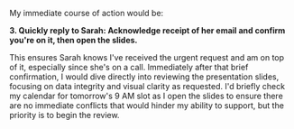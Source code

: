 
My immediate course of action would be:

**3. Quickly reply to Sarah: Acknowledge receipt of her email and confirm you're on it, then open the slides.**

This ensures Sarah knows I've received the urgent request and am on top of it, especially since she's on a call. Immediately after that brief confirmation, I would dive directly into reviewing the presentation slides, focusing on data integrity and visual clarity as requested. I'd briefly check my calendar for tomorrow's 9 AM slot as I open the slides to ensure there are no immediate conflicts that would hinder my ability to support, but the priority is to begin the review.